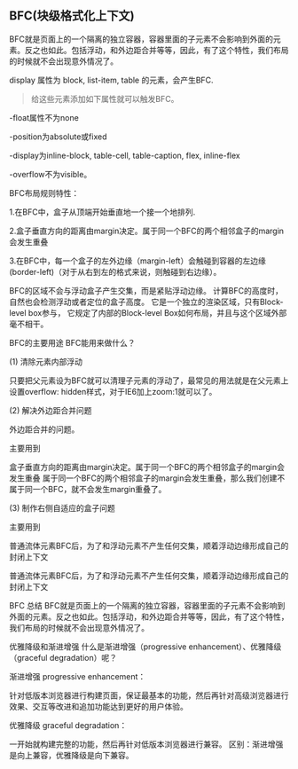 ## BFC(块级格式化上下文)
BFC就是页面上的一个隔离的独立容器，容器里面的子元素不会影响到外面的元素。反之也如此。包括浮动，和外边距合并等等，因此，有了这个特性，我们布局的时候就不会出现意外情况了。

display 属性为 block, list-item, table 的元素，会产生BFC.

> 给这些元素添加如下属性就可以触发BFC。   

-float属性不为none

-position为absolute或fixed

-display为inline-block, table-cell, table-caption, flex, inline-flex

-overflow不为visible。

BFC布局规则特性：

1.在BFC中，盒子从顶端开始垂直地一个接一个地排列.

2.盒子垂直方向的距离由margin决定。属于同一个BFC的两个相邻盒子的margin会发生重叠

3.在BFC中，每一个盒子的左外边缘（margin-left）会触碰到容器的左边缘(border-left)（对于从右到左的格式来说，则触碰到右边缘）。

BFC的区域不会与浮动盒子产生交集，而是紧贴浮动边缘。
计算BFC的高度时，自然也会检测浮动或者定位的盒子高度。
它是一个独立的渲染区域，只有Block-level box参与， 它规定了内部的Block-level Box如何布局，并且与这个区域外部毫不相干。

BFC的主要用途
BFC能用来做什么？

(1) 清除元素内部浮动

只要把父元素设为BFC就可以清理子元素的浮动了，最常见的用法就是在父元素上设置overflow: hidden样式，对于IE6加上zoom:1就可以了。

(2) 解决外边距合并问题

外边距合并的问题。

主要用到

盒子垂直方向的距离由margin决定。属于同一个BFC的两个相邻盒子的margin会发生重叠
属于同一个BFC的两个相邻盒子的margin会发生重叠，那么我们创建不属于同一个BFC，就不会发生margin重叠了。

(3) 制作右侧自适应的盒子问题

主要用到

普通流体元素BFC后，为了和浮动元素不产生任何交集，顺着浮动边缘形成自己的封闭上下文</pre>

普通流体元素BFC后，为了和浮动元素不产生任何交集，顺着浮动边缘形成自己的封闭上下文

BFC 总结
BFC就是页面上的一个隔离的独立容器，容器里面的子元素不会影响到外面的元素。反之也如此。包括浮动，和外边距合并等等，因此，有了这个特性，我们布局的时候就不会出现意外情况了。

优雅降级和渐进增强
什么是渐进增强（progressive enhancement）、优雅降级（graceful degradation）呢？

渐进增强 progressive enhancement：

针对低版本浏览器进行构建页面，保证最基本的功能，然后再针对高级浏览器进行效果、交互等改进和追加功能达到更好的用户体验。

优雅降级 graceful degradation：

一开始就构建完整的功能，然后再针对低版本浏览器进行兼容。
区别：渐进增强是向上兼容，优雅降级是向下兼容。